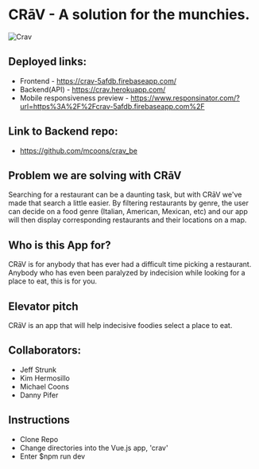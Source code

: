 # CRāV - A solution for the munchies.

![Crav](/crav.png)


## Deployed links: 
  - Frontend - https://crav-5afdb.firebaseapp.com/
  - Backend(API) - https://crav.herokuapp.com/
  - Mobile responsiveness preview - https://www.responsinator.com/?url=https%3A%2F%2Fcrav-5afdb.firebaseapp.com%2F

## Link to Backend repo: 
  - https://github.com/mcoons/crav_be


## Problem we are solving with CRāV
  Searching for a restaurant can be a daunting task, but with CRāV we've made that search a little easier. By filtering restaurants by genre, the user can decide on a food genre (Italian, American, Mexican, etc) and our app will then display corresponding restaurants and their locations on a map. 

## Who is this App for?
  CRāV is for anybody that has ever had a difficult time picking a restaurant. Anybody who has even been paralyzed by indecision while looking for a place to eat, this is for you. 

## Elevator pitch
  CRāV is an app that will help indecisive foodies select a place to eat.


## Collaborators:
  - Jeff Strunk
  - Kim Hermosillo 
  - Michael Coons
  - Danny Pifer

## Instructions
  - Clone Repo
  - Change directories into the Vue.js app, 'crav'
  - Enter $npm run dev 


